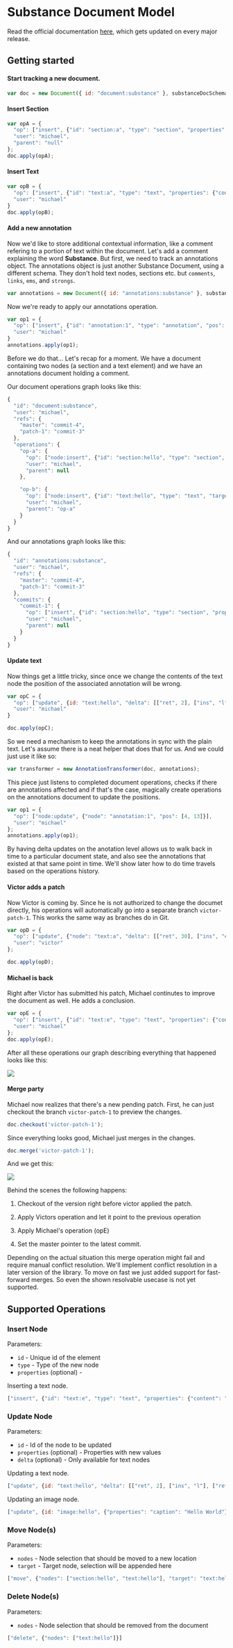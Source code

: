 # Substance Document Model

Read the official documentation [here](http://interior.substance.io/modules/document.html), which gets updated on every major release.

## Getting started

#### Start tracking a new document.

```js
var doc = new Document({ id: "document:substance" }, substanceDocSchema);
```

#### Insert Section

```js
var opA = {
  "op": ["insert", {"id": "section:a", "type": "section", "properties": {"name": "Substance Document Model"}}],
  "user": "michael",
  "parent": "null"
};
doc.apply(opA);
```

#### Insert Text

```js
var opB = {
  "op": ["insert", {"id": "text:a", "type": "text", "properties": {"content": "Substance Document Model is a generic format for representing documents including their history."}}],
  "user": "michael"
}
doc.apply(opB);
```

#### Add a new annotation

Now we'd like to store additional contextual information, like a comment refering to a portion of text within the document. Let's add a comment explaining the word **Substance**. But first, we need to track an annotations object. The annotations object is just another Substance Document, using a different schema. They don't hold text nodes, sections etc. but `comments`, `links`, `ems`, and `strongs`.

```js
var annotations = new Document({ id: "annotations:substance" }, substanceAnnotationSchema);
```

Now we're ready to apply our annotations operation.

```js
var op1 = {
  "op": ["insert", {"id": "annotation:1", "type": "annotation", "pos": [0, 9], "properties": {"content": "The Substance Document Model is a generic format for representing documents including their history."}}],
  "user": "michael"
}
annotations.apply(op1);
```

Before we do that... Let's recap for a moment. We have a document containing two nodes (a section and a text element) and we have an annotations document holding a comment.

Our document operations graph looks like this:

```js
{
  "id": "document:substance",
  "user": "michael",
  "refs": {
    "master": "commit-4",
    "patch-1": "commit-3"
  },
  "operations": {
    "op-a": {
      "op": ["node:insert", {"id": "section:hello", "type": "section", "properties": {"name": "Hello?"}}],
      "user": "michael",
      "parent": null
    },

    "op-b": {
      "op": ["node:insert", {"id": "text:hello", "type": "text", "target": "section:hello", "properties": {"content": "Hello there."}}],
      "user": "michael",
      "parent": "op-a"
    }
  }
}
```

And our annotations graph looks like this:

```js
{
  "id": "annotations:substance",
  "user": "michael",
  "refs": {
    "master": "commit-4",
    "patch-1": "commit-3"
  },
  "commits": {
    "commit-1": {
      "op": ["insert", {"id": "section:hello", "type": "section", "properties": {"name": "Hello?"}}],
      "user": "michael",
      "parent": null
    }
  }
}
```

#### Update text

Now things get a little tricky, since once we change the contents of the text node the position of the associated annotation will be wrong.

```js
var opC = {
  "op": ["update", {id: "text:hello", "delta": [["ret", 2], ["ins", "l"], ["ret", 4], ["ins", "o"], ["ret", 3]]}],
  "user": "michael"
}

doc.apply(opC);
```

So we need a mechanism to keep the annotations in sync with the plain text. Let's assume there is a neat helper that does that for us. And we could just use it like so:

```js
var transformer = new AnnotationTransformer(doc, annotations);
```

This piece just listens to completed document operations, checks if there are annotations affected and if that's the case, magically create operations on the annotations document to update the positions. 

```js
var op1 = {
  "op": ["node:update", {"node": "annotation:1", "pos": [4, 13]}],
  "user": "michael"
};
annotations.apply(op1);
```

By having delta updates on the anotation level allows us to walk back in time to a particular document state, and also see the annotations that existed at that same point in time. We'll show later how to do time travels based on the operations history.

#### Victor adds a patch

Now Victor is coming by. Since he is not authorized to change the documet directly, his operations will automatically go into a separate branch `victor-patch-1`. This works the same way as branches do in Git.

```js
var opD = {
  "op": ["update", {"node": "text:a", "delta": [["ret", 30], ["ins", "evolutionary"], ["ret", 100]]}],
  "user": "victor"
};

doc.apply(opD);
```

#### Michael is back

Right after Victor has submitted his patch, Michael continutes to improve the document as well. He adds a conclusion.


```js
var opE = {
  "op": ["insert", {"id": "text:e", "type": "text", "properties": {"content": "The end."}}],
  "user": "michael"
};
doc.apply(opE);
```

After all these operations our graph describing everything that happened looks like this:

![](https://raw.github.com/substance/document/master/assets/operations-graph-before-merge.png)

#### Merge party

Michael now realizes that there's a new pending patch. First, he can just checkout the branch `victor-patch-1` to preview the changes. 

```js
doc.checkout('victor-patch-1');
```

Since everything looks good, Michael just merges in the changes.

```js
doc.merge('victor-patch-1');
```

And we get this:

![](https://raw.github.com/substance/document/master/assets/operations-graph-after-merge.png)

Behind the scenes the following happens:

1. Checkout of the version right before victor applied the patch.

2. Apply Victors operation and let it point to the previous operation

3. Apply Michael's operation (opE)

4. Set the master pointer to the latest commit.

Depending on the actual situation this merge operation might fail and require manual conflict resolution. We'll implement conflict resolution in a later version of the library. To move on fast we just added support for fast-forward merges. So even the shown resolvable usecase is not yet supported.

## Supported Operations

### Insert Node

Parameters:

- `id` - Unique id of the element
- `type` - Type of the new node
- `properties` (optional) - 

Inserting a text node.

```js
["insert", {"id": "text:e", "type": "text", "properties": {"content": "The end."}}]
```

### Update Node

Parameters:

- `id` - Id of the node to be updated
- `properties` (optional) - Properties with new values
- `delta` (optional) - Only available for text nodes

Updating a text node.

```js
["update", {id: "text:hello", "delta": [["ret", 2], ["ins", "l"], ["ret", 4], ["ins", "o"], ["ret", 3]]}]
```

Updating an image node.

```js
["update", {id: "image:hello", {"properties": "caption": "Hello World"}}]
```

### Move Node(s)

Parameters:

- `nodes` - Node selection that should be moved to a new location
- `target` - Target node, selection will be appended here

```js
["move", {"nodes": ["section:hello", "text:hello"], "target": "text:hello"}]
```

### Delete Node(s)

Parameters:

- `nodes` - Node selection that should be removed from the document

```js
["delete", {"nodes": ["text:hello"]}]
```